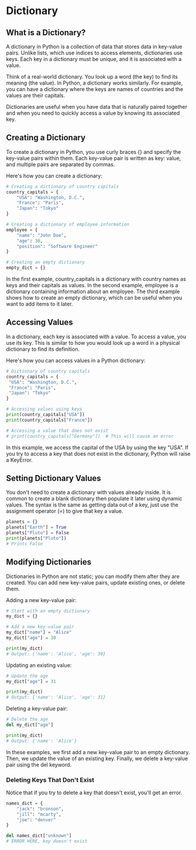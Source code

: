 # Dictionary

## What is a Dictionary?

A dictionary in Python is a collection of data that stores data in key-value pairs. Unlike lists, which use indices to access elements, dictionaries use keys. Each key in a dictionary must be unique, and it is associated with a value.

Think of a real-world dictionary. You look up a word (the key) to find its meaning (the value). In Python, a dictionary works similarly. For example, you can have a dictionary where the keys are names of countries and the values are their capitals.

Dictionaries are useful when you have data that is naturally paired together and when you need to quickly access a value by knowing its associated key.

## Creating a Dictionary

To create a dictionary in Python, you use curly braces {} and specify the key-value pairs within them. Each key-value pair is written as key: value, and multiple pairs are separated by commas.

Here's how you can create a dictionary:
```python
# Creating a dictionary of country capitals
country_capitals = {
    "USA": "Washington, D.C.",
    "France": "Paris",
    "Japan": "Tokyo"
}

# Creating a dictionary of employee information
employee = {
    "name": "John Doe",
    "age": 30,
    "position": "Software Engineer"
}

# Creating an empty dictionary
empty_dict = {}
```
In the first example, country_capitals is a dictionary with country names as keys and their capitals as values. In the second example, employee is a dictionary containing information about an employee. The third example shows how to create an empty dictionary, which can be useful when you want to add items to it later.

## Accessing Values
In a dictionary, each key is associated with a value. To access a value, you use its key. This is similar to how you would look up a word in a physical dictionary to find its definition.

Here's how you can access values in a Python dictionary:
```python
# Dictionary of country capitals
country_capitals = {
 "USA": "Washington, D.C.",
 "France": "Paris",
 "Japan": "Tokyo"
}

# Accessing values using keys
print(country_capitals["USA"])
print(country_capitals["France"])

# Accessing a value that does not exist
# print(country_capitals["Germany"])  # This will cause an error
```
In this example, we access the capital of the USA by using the key "USA". If you try to access a key that does not exist in the dictionary, Python will raise a KeyError.

## Setting Dictionary Values

You don't need to create a dictionary with values already inside. It is common to create a blank dictionary then populate it later using dynamic values. The syntax is the same as getting data out of a key, just use the assignment operator (=) to give that key a value.

```python
planets = {}
planets["Earth"] = True
planets["Pluto"] = False
print(planets["Pluto"])
# Prints False
```
## Modifying Dictionaries

Dictionaries in Python are not static; you can modify them after they are created. You can add new key-value pairs, update existing ones, or delete them.

Adding a new key-value pair:

```python
# Start with an empty dictionary
my_dict = {}

# Add a new key-value pair
my_dict["name"] = "Alice"
my_dict["age"] = 30

print(my_dict)
# Output: {'name': 'Alice', 'age': 30}
```
Updating an existing value:
```python
# Update the age
my_dict["age"] = 31

print(my_dict)
# Output: {'name': 'Alice', 'age': 31}
```
Deleting a key-value pair:
```python
# Delete the age
del my_dict["age"]

print(my_dict)
# Output: {'name': 'Alice'}
```
In these examples, we first add a new key-value pair to an empty dictionary. Then, we update the value of an existing key. Finally, we delete a key-value pair using the del keyword.

### Deleting Keys That Don't Exist
Notice that if you try to delete a key that doesn't exist, you'll get an error.
```python
names_dict = {
    "jack": "bronson",
    "jill": "mcarty",
    "joe": "denver"
}

del names_dict["unknown"]
# ERROR HERE, key doesn't exist
```


